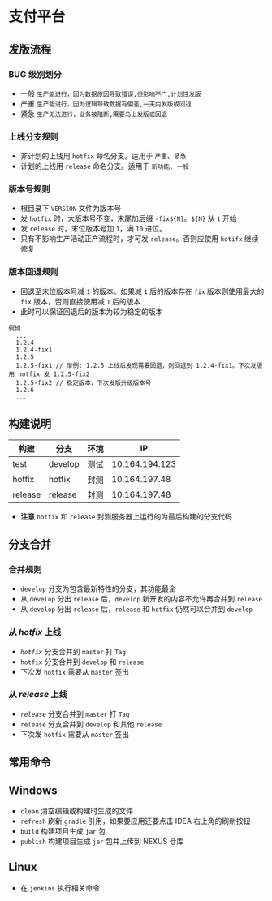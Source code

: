 <!--自述文件-->
# 支付平台

## 发版流程

### BUG 级别划分
- 一般 `生产能进行，因为数据原因导致错误,但影响不广,计划性发版`
- 严重 `生产能进行，因为逻辑导致数据有偏差,一天内发版或回退`
- 紧急 `生产无法进行，业务被阻断,需要马上发版或回退`

### 上线分支规则
- 非计划的上线用 `hotfix` 命名分支。适用于 `严重`、`紧急`
- 计划的上线用 `release` 命名分支。适用于 `新功能`、`一般`

### 版本号规则
- 根目录下 `VERSION` 文件为版本号
- 发 `hotfix` 时，大版本号不变，末尾加后缀 `-fix${N}`。`${N}` 从 `1` 开始
- 发 `release` 时，末位版本号加 `1`，满 `10` 进位。
- 只有不影响生产活动正产流程时，才可发 `release`。否则应使用 `hotifx` 继续修复

### 版本回退规则
- 回退至末位版本号减 `1` 的版本。如果减 `1` 后的版本存在 `fix` 版本则使用最大的 `fix` 版本，否则直接使用减 `1` 后的版本
- 此时可以保证回退后的版本为较为稳定的版本
```
例如
  ...
  1.2.4
  1.2.4-fix1
  1.2.5 
  1.2.5-fix1 // 举例: 1.2.5 上线后发现需要回退，则回退到 1.2.4-fix1。下次发版用 hotfix 发 1.2.5-fix2
  1.2.5-fix2 // 稳定版本，下次发版升级版本号
  1.2.6
  ...
```

## 构建说明

| 构建     | 分支     | 环境  | IP            |
|----------|----------|------|----------------|
| test     | develop  | 测试 | 10.164.194.123 |
| hotfix   | hotfix   | 封测 | 10.164.197.48  |
| release  | release  | 封测 | 10.164.197.48  |

- **注意** `hotfix` 和 `release` 封测服务器上运行的为最后构建的分支代码

## 分支合并

### 合并规则
- `develop` 分支为包含最新特性的分支，其功能最全
- 从 `develop` 分出 `release` 后，`develop` 新开发的内容不允许再合并到 `release`
- 从 `develop` 分出 `release` 后，`release` 和 `hotfix` 仍然可以合并到 `develop`

### 从 *hotfix* 上线
- *`hotfix`* 分支合并到 `master` 打 `Tag`
- `hotfix` 分支合并到 `develop` 和 `release`
- 下次发 `hotfix` 需要从 `master` 签出

### 从 *release* 上线
- *`release`* 分支合并到 `master` 打 `Tag`
- `release` 分支合并到 `develop` 和其他 `release`
- 下次发 `hotfix` 需要从 `master` 签出

## 常用命令

## Windows
- `clean` 清空编辑或构建时生成的文件
- `refresh` 刷新 `gradle` 引用，如果要应用还要点击 IDEA 右上角的刷新按钮
- `build` 构建项目生成 `jar` 包
- `publish` 构建项目生成 `jar` 包并上传到 NEXUS 仓库

## Linux
- 在 `jenkins` 执行相关命令
